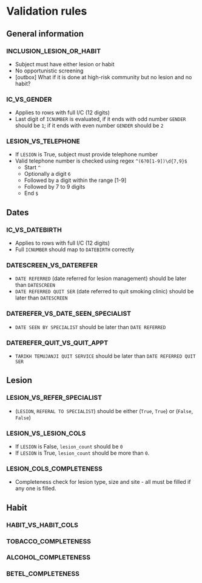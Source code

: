 # Validation rules

## General information

### INCLUSION_LESION_OR_HABIT
* Subject must have either lesion or habit
* No opportunistic screening
* [outbox] What if it is done at high-risk community but no lesion and no habit?

### IC_VS_GENDER
* Applies to rows with full I/C (12 digits)
* Last digit of `ICNUMBER` is evaluated, if it ends with odd number `GENDER` should be `1`; if it ends with even number `GENDER` should be `2`

### LESION_VS_TELEPHONE
* If `LESION` is True, subject must provide telephone number
* Valid telephone number is checked using regex `^(6?0[1-9])\d{7,9}$`
    * Start `^`
    * Optionally a digit `6`
    * Followed by a digit within the range [1-9]
    * Followed by 7 to 9 digits
    * End `$`

## Dates

### IC_VS_DATEBIRTH
* Applies to rows with full I/C (12 digits)
* Full `ICNUMBER` should map to `DATEBIRTH` correctly

### DATESCREEN_VS_DATEREFER
* `DATE REFERRED` (date referred for lesion management) should be later than `DATESCREEN`
* `DATE REFERRED QUIT SER` (date referred to quit smoking clinic) should be later than `DATESCREEN`

### DATEREFER_VS_DATE_SEEN_SPECIALIST
* `DATE SEEN BY SPECIALIST` should be later than `DATE REFERRED`

### DATEREFER_QUIT_VS_QUIT_APPT
* `TARIKH TEMUJANJI QUIT SERVICE` should be later than `DATE REFERRED QUIT SER`

## Lesion

### LESION_VS_REFER_SPECIALIST
* (`LESION`, `REFERAL TO SPECIALIST`) should be either (`True`, `True`) or (`False`, `False`)

### LESION_VS_LESION_COLS
* If `LESION` is False, `lesion_count` should be `0`
* If `LESION` is True, `lesion_count` should be more than `0`.

### LESION_COLS_COMPLETENESS
* Completeness check for lesion type, size and site - all must be filled if any one is filled.

## Habit

### HABIT_VS_HABIT_COLS

### TOBACCO_COMPLETENESS

### ALCOHOL_COMPLETENESS

### BETEL_COMPLETENESS
